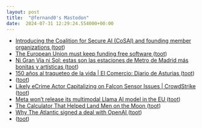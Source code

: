 ```yaml
---
layout: post
title:  "@fernand0's Mastodon"
date:  2024-07-31 12:29:24.554000+00:00
---
```

*  [Introducing the Coalition for Secure AI (CoSAI) and founding member organizations ](https://blog.google/technology/safety-security/google-coalition-for-secure-ai) ([toot](https://mastodon.social/@fernand0/112881104620706993))
*  [The European Union must keep funding free software ](https://matrix.org/blog/2024/07/17/ngi-open-letter) ([toot](https://mastodon.social/@fernand0/112880810615388466))
*  [Ni Gran Vía ni Sol: estas son las estaciones de Metro de Madrid más bonitas y artísticas ](https://www.elconfidencial.com/espana/madrid/2024-07-19/estaciones-metro-madrid-mas-bonitas-1qrt-1tna_3926995) ([toot](https://mastodon.social/@fernand0/112880606694400186))
*  [150 años al traqueteo de la vida \| El Comercio: Diario de Asturias ](https://www.elcomercio.es/gijon/estacion-norte-gijon-150-anos-20240719085704-nt.htm) ([toot](https://mastodon.social/@fernand0/112880414581049989))
*  [ ](https://mastodon.social/@pjorge) ([toot](https://mastodon.social/@fernand0/112880286147171724))
*  [Likely eCrime Actor Capitalizing on Falcon Sensor Issues \| CrowdStrike ](https://www.crowdstrike.com/blog/likely-ecrime-actor-capitalizing-on-falcon-sensor-issues) ([toot](https://mastodon.social/@fernand0/112880187153215161))
*  [Meta won’t release its multimodal Llama AI model in the EU ](https://www.theverge.com/2024/7/18/24201041/meta-multimodal-llama-ai-model-launch-eu-regulation) ([toot](https://mastodon.social/@fernand0/112879833042003633))
*  [The Calculator That Helped Land Men on the Moon ](https://spectrum.ieee.org/the-calculator-that-helped-land-men-on-the-moo) ([toot](https://mastodon.social/@fernand0/112879189626913312))
*  [Why The Atlantic signed a deal with OpenAI ](https://www.theverge.com/2024/7/11/24196396/the-atlantic-openai-licensing-deal-ai-news-journalism-web-future-decoder-podcast) ([toot](https://mastodon.social/@fernand0/112878597691511879))
*  [ ](https://mastodon.social/@pjorge) ([toot](https://mastodon.social/@fernand0/112877249723295357))
